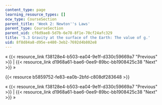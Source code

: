 ```yaml
---
content_type: page
learning_resource_types: []
ocw_type: CourseSection
parent_title: 'Week 2: Newton''s Laws'
parent_type: CourseSection
parent_uid: cf6d9ae8-5d7b-6e78-8f1e-70cf24afc329
title: '5.3 Gravity at the surface of the Earth: The value of g.'
uid: 8f8d84a8-d95e-e480-3eb2-7692d4b802e8
---
```


« {{< resource_link f38128e4-b503-ea04-9e1f-d330c59669a7 "Previous" >}} | {{< resource_link d1968a61-bae6-0ee9-89bc-bb1908425c38 "Next" >}} »

{{< resource b5859752-fe83-ea0b-2bfd-c808df283648 >}}

« {{< resource_link f38128e4-b503-ea04-9e1f-d330c59669a7 "Previous" >}} | {{< resource_link d1968a61-bae6-0ee9-89bc-bb1908425c38 "Next" >}} »